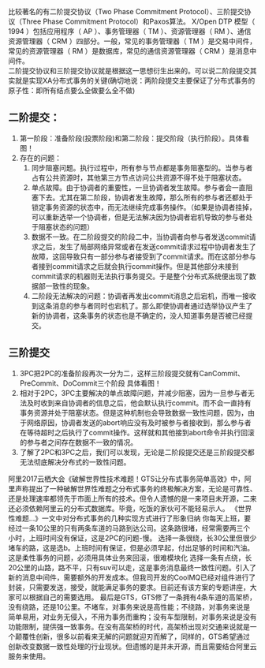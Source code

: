 比较著名的有二阶提交协议（Two Phase Commitment Protocol）、三阶提交协议（Three Phase Commitment Protocol）和Paxos算法。
 X/Open DTP 模型（ 1994 ）包括应用程序（ AP ）、事务管理器（ TM ）、资源管理器（ RM ）、通信资源管理器（ CRM ）四部分。一般，常见的事务管理器（ TM ）是交易中间件，常见的资源管理器（ RM ）是数据库，常见的通信资源管理器（ CRM ）是消息中间件。  
二阶提交协议和三阶提交协议就是根据这一思想衍生出来的。可以说二阶段提交其实就是实现XA分布式事务的关键(确切地说：两阶段提交主要保证了分布式事务的原子性：即所有结点要么全做要么全不做)

## 二阶提交：
1. 第一阶段：准备阶段(投票阶段)和第二阶段：提交阶段（执行阶段）。具体看图！
2. 存在的问题：
    1. 同步阻塞问题。执行过程中，所有参与节点都是事务阻塞型的。当参与者占有公共资源时，其他第三方节点访问公共资源不得不处于阻塞状态。
    2. 单点故障。由于协调者的重要性，一旦协调者发生故障。参与者会一直阻塞下去。尤其在第二阶段，协调者发生故障，那么所有的参与者还都处于锁定事务资源的状态中，而无法继续完成事务操作。（如果是协调者挂掉，可以重新选举一个协调者，但是无法解决因为协调者宕机导致的参与者处于阻塞状态的问题）
    3. 数据不一致。在二阶段提交的阶段二中，当协调者向参与者发送commit请求之后，发生了局部网络异常或者在发送commit请求过程中协调者发生了故障，这回导致只有一部分参与者接受到了commit请求。而在这部分参与者接到commit请求之后就会执行commit操作。但是其他部分未接到commit请求的机器则无法执行事务提交。于是整个分布式系统便出现了数据部一致性的现象。
    4. 二阶段无法解决的问题：协调者再发出commit消息之后宕机，而唯一接收到这条消息的参与者同时也宕机了。那么即使协调者通过选举协议产生了新的协调者，这条事务的状态也是不确定的，没人知道事务是否被已经提交。
## 三阶提交
1. 3PC把2PC的准备阶段再次一分为二，这样三阶段提交就有CanCommit、PreCommit、DoCommit三个阶段 具体看图！
2. 相对于2PC，3PC主要解决的单点故障问题，并减少阻塞，因为一旦参与者无法及时收到来自协调者的信息之后，他会默认执行commit。而不会一直持有事务资源并处于阻塞状态。但是这种机制也会导致数据一致性问题，因为，由于网络原因，协调者发送的abort响应没有及时被参与者接收到，那么参与者在等待超时之后执行了commit操作。这样就和其他接到abort命令并执行回滚的参与者之间存在数据不一致的情况。
3. 了解了2PC和3PC之后，我们可以发现，无论是二阶段提交还是三阶段提交都无法彻底解决分布式的一致性问题。




阿里2017云栖大会《破解世界性技术难题！GTS让分布式事务简单高效》中，阿里声称提出了一种破解世界性难题之分布式事务的终极解决方案，无论是可靠性、还是处理速率都领先于市面上所有的技术。但令人遗憾的是一来项目未开源，二来还必须依赖阿里云的分布式数据库。毕竟，吃饭的家伙可不能轻易示人。
《世界性难题...》一文中对分布式事务的几种实现方式进行了形象归纳
你每天上班，要经过一条10公里的只有两条车道的马路到达公司。这条路很堵，经常需要两三个小时，上班时间没有保证，这是2PC的问题-慢。
选择一条很绕，长30公里但很少堵车的路，这是选b。上班时间有保证，但是必须早起，付出足够的时间和汽油。这是柔性事务的问题，必须用具体业务来回滚，很难模块化
选择一条有点绕，长20公里的山路，路不平，只有suv可以走，这是事务消息最终一致性问题。引入了新的消息中间件，需要额外的开发成本。但我司开发的CoolMQ已经对组件进行了封装，只需要发送，接受，就能满足事务的要求。目前还有该方案的专题讲座，大家可以根据自己的需要选用。
最后是GTS，GTS修了一条拥有4条车道的高架桥，没有绕路，还是10公里。不堵车，对事务来说是高性能；不绕路，对事务来说是简单易用，对业务无侵入，不用为事务而重构；没有车型限制，对事务来说是没有功能限制，提供强一致事务。在没有高架桥的时代，高架桥出现对交通来说就是一个颠覆性创新，很多以前看来无解的问题就迎刃而解了，同样的，GTS希望通过创新改变数据一致性处理的行业现状。但遗憾的是并未开源，而且需要结合阿里云服务来使用。